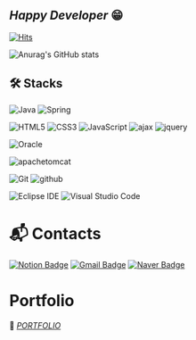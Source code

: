 ## *Happy Developer* 😁
[![Hits](https://hits.seeyoufarm.com/api/count/incr/badge.svg?url=https%3A%2F%2Fgithub.com%2FYongJinPark91%2FYongJinPark91&count_bg=%235BB0FF&title_bg=%23BBB9B9&icon=&icon_color=%23FFFFFF&title=Visit&edge_flat=false)](https://hits.seeyoufarm.com)

![Anurag's GitHub stats](https://github-readme-stats.vercel.app/api?username=YongJinPark91&show_icons=true&theme=radical)
  
## 🛠 Stacks 
![Java](https://img.shields.io/badge/Java-007396.svg?&style=for-the-badge&logo=Java&logoColor=white)
![Spring](https://img.shields.io/badge/Spring-6DB33F.svg?&style=for-the-badge&logo=Spring&logoColor=white)

![HTML5](https://img.shields.io/badge/HTML5-E34F26.svg?&style=for-the-badge&logo=HTML5&logoColor=white)
![CSS3](https://img.shields.io/badge/CSS3-1572B6.svg?&style=for-the-badge&logo=CSS3&logoColor=white)
![JavaScript](https://img.shields.io/badge/JavaScript-F7DF1E.svg?&style=for-the-badge&logo=JavaScript&logoColor=white)
![ajax](https://img.shields.io/badge/ajax-0769AD.svg?&style=for-the-badge&logo=ajax&logoColor=white)
![jquery](https://img.shields.io/badge/jquery-0769AD.svg?&style=for-the-badge&logo=jquery&logoColor=white)

![Oracle](https://img.shields.io/badge/Oracle-F80000.svg?&style=for-the-badge&logo=Oracle&logoColor=white)

![apachetomcat](https://img.shields.io/badge/apachetomcat-F8DC75.svg?&style=for-the-badge&logo=apachetomcat&logoColor=white)

![Git](https://img.shields.io/badge/Git-F05032.svg?&style=for-the-badge&logo=Git&logoColor=white)
![github](https://img.shields.io/badge/github-181717.svg?&style=for-the-badge&logo=github&logoColor=white)

![Eclipse IDE](https://img.shields.io/badge/Eclipse%20IDE-2C2255.svg?&style=for-the-badge&logo=Eclipse%20IDE&logoColor=white)
![Visual Studio Code](https://img.shields.io/badge/Visual%20Studio%20Code-007ACC.svg?&style=for-the-badge&logo=Visual%20Studio%20Code&logoColor=white)

# :mailbox_with_mail: Contacts
[![Notion Badge](http://img.shields.io/badge/Notion-black?style=for-the-badge&logo=notion&link=https://bit.ly/3QpT4eQ/)](https://bit.ly/3QpT4eQ/)
[![Gmail Badge](https://img.shields.io/badge/Gmail-d14836?style=for-the-badge&logo=Gmail&logoColor=white&link=mailto:skylock45@gmail.com)](mailto:skylock45@gmail.com)
[![Naver Badge](https://img.shields.io/badge/Naver-03C75A?style=for-the-badge&logo=Naver&logoColor=white&link=mailto:skylock45@naver.com)](mailto:skylock45@naver.com)

# Portfolio
🌱  <I>[PORTFOLIO](https://bit.ly/3QpT4eQ)</I>    

